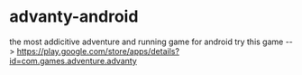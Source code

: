 # advanty-android
the most addicitive adventure and running game for android
try this game --> https://play.google.com/store/apps/details?id=com.games.adventure.advanty
